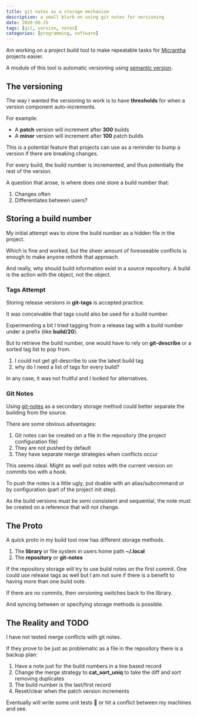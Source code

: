 ```yaml
---
title: git notes as a storage mechanism
description: a small blurb on using git notes for versioning
date: 2020-06-25
tags: [git, version, notes]
categories: [programming, software]
---
```



Am working on a project build tool to make repeatable tasks for [Micrantha](https://micrantha.com) projects easier.

A module of this tool is automatic versioning using [semantic version](https://semver.org/).

## The versioning

The way I wanted the versioning to work is to have **thresholds** for when a version component auto-increments.

For example:

- A **patch** version will increment after **300** builds
- A **minor** version will increment after **100** patch builds

This is a potential feature that projects can use as a reminder to bump a version if there are breaking changes.

For every build, the build number is incremented, and thus potentially the rest of the version.

A question that arose, is where does one store a build number that:

1. Changes often
2. Differentiates between users?

## Storing a build number

My initial attempt was to store the build number as a hidden file in the project.

Which is fine and worked, but the sheer amount of foreseeable conflicts is enough to make anyone rethink that approach.

And really, why should build information exist in a source repository.  A build is the action with the object, not the object.

### Tags Attempt

Storing release versions in **git-tags** is accepted practice.

It was conceivable that tags could also be used for a build number.  

Experimenting a bit I tried tagging from a release tag with a build number under a prefix (like **build/20**).

But to retrieve the build number, one would have to rely on **git-describe** or a sorted tag list to pop from.

1.  I could not get git-describe to use the latest build tag
2.  why do I need a list of tags for every build?

In any case, it was not fruitful and I looked for alternatives.

### Git Notes

Using [git-notes](https://git-scm.com/docs/git-notes) as a secondary storage method could better separate the building from the source.

There are some obvious advantages:

1.  Git notes can be created on a file in the repository (the project configuration file)
2.  They are not pushed by default
3.  They have separate merge strategies when conflicts occur

This seems ideal. Might as well put notes with the current version on commits too with a hook.

To push the notes is a little ugly, put doable with an alias/subcommand or by configuration (part of the project init step).

As the build versions must be semi consistent and sequential, the note must be created on a reference that will not change.

## The Proto

A quick proto in my build tool now has different storage methods.

1. The **library** or file system in users home path **~/.local**
2. The **repository** or **git-notes**

If the repository storage will try to use build notes on the first commit.  One could use release tags as well but I am not sure if there is a benefit to having more than one build note.

If there are no commits, then versioning switches back to the library.

And syncing between or specifying storage methods is possible.

## The Reality and TODO

I have not tested merge conflicts with git notes.  

If they prove to be just as problematic as a file in the repository there is a backup plan:

1. Have a note just for the build numbers in a line based record
2. Change the merge strategy to **cat_sort_uniq** to take the diff and sort removing duplicates
3. The build number is the last/first record
4. Reset/clear when the patch version increments

Eventually will write some unit tests 🤦 or hit a conflict between my machines and see.

